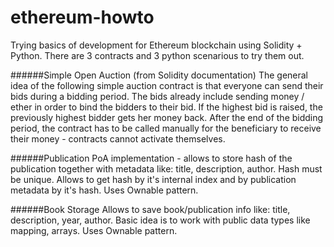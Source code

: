 # ethereum-howto
Trying basics of development for Ethereum blockchain using Solidity + Python.
There are 3 contracts and 3 python scenarious to try them out.

######Simple Open Auction (from Solidity documentation)
The general idea of the following simple auction contract is that everyone can send their bids during a bidding period. The bids already include sending money / ether in order to bind the bidders to their bid. If the highest bid is raised, the previously highest bidder gets her money back. After the end of the bidding period, the contract has to be called manually for the beneficiary to receive their money - contracts cannot activate themselves.

######Publication
PoA implementation - allows to store hash of the publication together with metadata like: title, description, author. Hash must be unique. Allows to get hash by it's internal index and by publication metadata by it's hash. Uses Ownable pattern.

######Book Storage
Allows to save book/publication info like: title, description, year, author. Basic idea is to work with public data types like mapping, arrays. Uses Ownable pattern.
